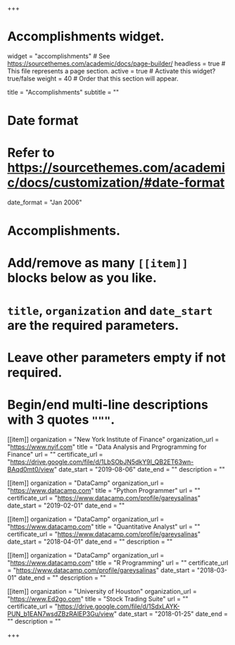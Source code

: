 +++
# Accomplishments widget.
widget = "accomplishments"  # See https://sourcethemes.com/academic/docs/page-builder/
headless = true  # This file represents a page section.
active = true  # Activate this widget? true/false
weight = 40  # Order that this section will appear.

title = "Accomplishments"
subtitle = ""

# Date format
#   Refer to https://sourcethemes.com/academic/docs/customization/#date-format
date_format = "Jan 2006"

# Accomplishments.
#   Add/remove as many `[[item]]` blocks below as you like.
#   `title`, `organization` and `date_start` are the required parameters.
#   Leave other parameters empty if not required.
#   Begin/end multi-line descriptions with 3 quotes `"""`.

[[item]]
  organization = "New York Institute of Finance"
  organization_url = "https://www.nyif.com"
  title = "Data Analysis and Prgrogramming for Finance"
  url = ""
  certificate_url = "https://drive.google.com/file/d/1LbSObJN5dkY9I_QB2ET63wn-BAqd0mt0/view"
  date_start = "2019-08-06"
  date_end = ""
  description = ""

[[item]]
  organization = "DataCamp"
  organization_url = "https://www.datacamp.com"
  title = "Python Programmer"
  url = "" 
  certificate_url = "https://www.datacamp.com/profile/gareysalinas"
  date_start = "2019-02-01"
  date_end = "" 
  
[[item]]
  organization = "DataCamp"
  organization_url = "https://www.datacamp.com"
  title = "Quantitative Analyst"
  url = ""
  certificate_url = "https://www.datacamp.com/profile/gareysalinas"
  date_start = "2018-04-01"
  date_end = ""
  description = ""

[[item]]
  organization = "DataCamp"
  organization_url = "https://www.datacamp.com"
  title = "R Programming"
  url = ""
  certificate_url = "https://www.datacamp.com/profile/gareysalinas"
  date_start = "2018-03-01"
  date_end = ""
  description = ""

[[item]]
  organization = "University of Houston"
  organization_url = "https://www.Ed2go.com"
  title = "Stock Trading Suite"
  url = ""
  certificate_url = "https://drive.google.com/file/d/1SdxLAYK-PUN_b1EAN7wsdZBzRAlEP3Gu/view"
  date_start = "2018-01-25"
  date_end = ""
  description = ""

+++
